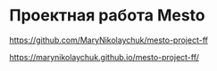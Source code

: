 # Проектная работа Mesto
https://github.com/MaryNikolaychuk/mesto-project-ff

https://marynikolaychuk.github.io/mesto-project-ff/
